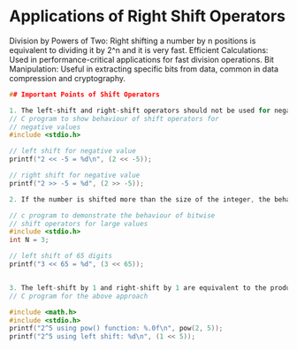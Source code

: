 # Applications of Right Shift Operators


Division by Powers of Two: Right shifting a number by n positions is equivalent to dividing it by 2^n and it is very fast.
Efficient Calculations: Used in performance-critical applications for fast division operations.
Bit Manipulation: Useful in extracting specific bits from data, common in data compression and cryptography.

```c
## Important Points of Shift Operators

1. The left-shift and right-shift operators should not be used for negative numbers. The result of is undefined behavior if any of the operands is a negative number. For example, results of both 1 >> -1 and 1 << -1 is undefined
// C program to show behaviour of shift operators for
// negative values
#include <stdio.h>

// left shift for negative value
printf("2 << -5 = %d\n", (2 << -5));

// right shift for negative value
printf("2 >> -5 = %d", (2 >> -5));

2. If the number is shifted more than the size of the integer, the behavior is undefined. For example, 1 << 33 is undefined if integers are stored using 32 bits. For bit shift of larger values 1ULL<<62  ULL is used for Unsigned Long Long which is defined using 64 bits that can store large values.

// c program to demonstrate the behaviour of bitwise
// shift operators for large values
#include <stdio.h>
int N = 3;

// left shift of 65 digits
printf("3 << 65 = %d", (3 << 65));


3. The left-shift by 1 and right-shift by 1 are equivalent to the product of the first term and 2 to the power given element(1<<3 = 1*pow(2,3)) and division of the first term and second term raised to power 2 (1>>3 = 1/pow(2,3)) respectively.
// C program for the above approach

#include <math.h>
#include <stdio.h>
printf("2^5 using pow() function: %.0f\n", pow(2, 5));
printf("2^5 using left shift: %d\n", (1 << 5));
```